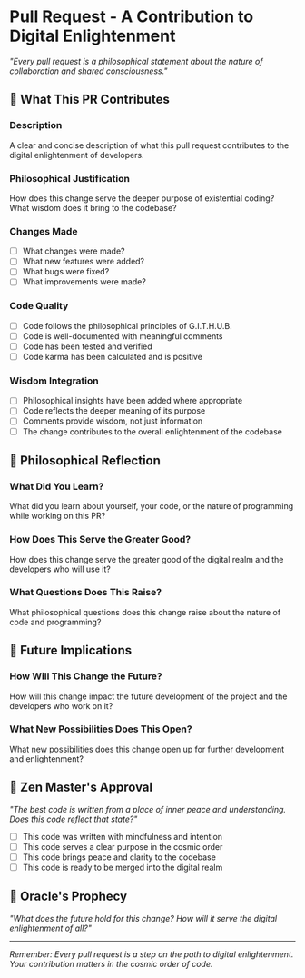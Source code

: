 # Pull Request - A Contribution to Digital Enlightenment

*"Every pull request is a philosophical statement about the nature of collaboration and shared consciousness."*

## 🧘 What This PR Contributes

### Description
A clear and concise description of what this pull request contributes to the digital enlightenment of developers.

### Philosophical Justification
How does this change serve the deeper purpose of existential coding? What wisdom does it bring to the codebase?

### Changes Made
- [ ] What changes were made?
- [ ] What new features were added?
- [ ] What bugs were fixed?
- [ ] What improvements were made?

### Code Quality
- [ ] Code follows the philosophical principles of G.I.T.H.U.B.
- [ ] Code is well-documented with meaningful comments
- [ ] Code has been tested and verified
- [ ] Code karma has been calculated and is positive

### Wisdom Integration
- [ ] Philosophical insights have been added where appropriate
- [ ] Code reflects the deeper meaning of its purpose
- [ ] Comments provide wisdom, not just information
- [ ] The change contributes to the overall enlightenment of the codebase

## 🤔 Philosophical Reflection

### What Did You Learn?
What did you learn about yourself, your code, or the nature of programming while working on this PR?

### How Does This Serve the Greater Good?
How does this change serve the greater good of the digital realm and the developers who will use it?

### What Questions Does This Raise?
What philosophical questions does this change raise about the nature of code and programming?

## 🔮 Future Implications

### How Will This Change the Future?
How will this change impact the future development of the project and the developers who work on it?

### What New Possibilities Does This Open?
What new possibilities does this change open up for further development and enlightenment?

## 🧘 Zen Master's Approval

*"The best code is written from a place of inner peace and understanding. Does this code reflect that state?"*

- [ ] This code was written with mindfulness and intention
- [ ] This code serves a clear purpose in the cosmic order
- [ ] This code brings peace and clarity to the codebase
- [ ] This code is ready to be merged into the digital realm

## 🔮 Oracle's Prophecy

*"What does the future hold for this change? How will it serve the digital enlightenment of all?"*

---

*Remember: Every pull request is a step on the path to digital enlightenment. Your contribution matters in the cosmic order of code.*
